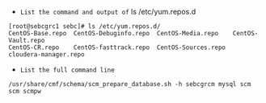 * `List the command and output of` ls /etc/yum.repos.d
```
[root@sebcgrc1 sebc]# ls /etc/yum.repos.d/
CentOS-Base.repo  CentOS-Debuginfo.repo  CentOS-Media.repo    CentOS-Vault.repo
CentOS-CR.repo    CentOS-fasttrack.repo  CentOS-Sources.repo  cloudera-manager.repo
```
* `List the full command line`
```
/usr/share/cmf/schema/scm_prepare_database.sh -h sebcgrcm mysql scm scm scmpw
```